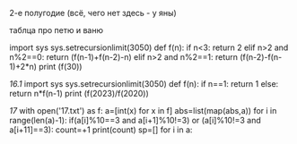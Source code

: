 2-е полугодие (всё, чего нет здесь - у яны)

таблца про петю и ваню


import sys
sys.setrecursionlimit(3050)
def f(n):
    if n<3:
        return 2
    elif n>2 and n%2==0:
        return (f(n-1)+f(n-2)-n)
    elif n>2 and n%2==1:
        return (f(n-2)-f(n-1)+2*n)
print (f(30))

  *16.1*
import sys
sys.setrecursionlimit(3050)
def f(n):
    if n==1:
        return 1
    else:
        return n*f(n-1)
print (f(2023)/f(2020))



*17*
with open('17.txt') as f:
    a=[int(x) for x in f]
    abs=list(map(abs,a))
for i in range(len(a)-1):
    if(a[i]%10==3 and a[i+1]%10!=3) or (a[i]%10!=3 and a[i+11]==3):
                                        count=+1
 print(count)
sp=[]
for i in a:
    


